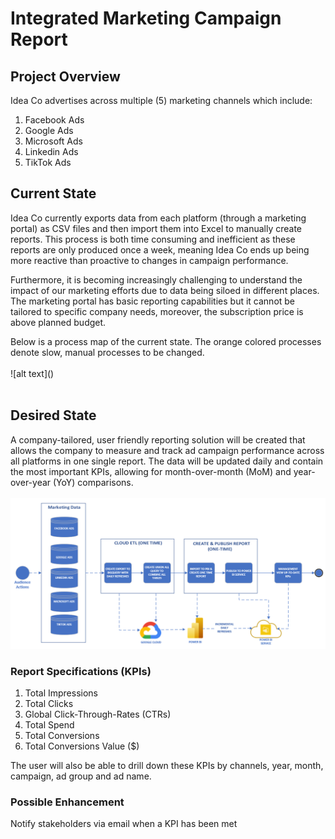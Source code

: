 # Integrated Marketing Campaign Report

## Project Overview
Idea Co advertises across multiple (5) marketing channels which include:
1.	Facebook Ads
2.	Google Ads
3.	Microsoft Ads
4.	Linkedin Ads
5.	TikTok Ads

## Current State
Idea Co currently exports data from each platform (through a marketing portal) as CSV files and then import them into Excel to manually create reports. This process is both time consuming and inefficient as these reports are only produced once a week, meaning Idea Co ends up being more reactive than proactive to changes in campaign performance.
<p>Furthermore, it is becoming increasingly challenging to understand the impact of our marketing efforts due to data being siloed in different places.
The marketing portal has basic reporting capabilities but it cannot be tailored to specific company needs, moreover, the subscription price is above planned budget.
<p> Below is a process map of the current state. The orange colored processes denote slow, manual processes to be changed.
<br>
<br>
![alt text](<resources_/Current Process.png>)

<br>
<br>

## Desired State
A company-tailored, user friendly reporting solution will be created that allows the company to measure and track ad campaign performance across all platforms in one single report. The data will be updated daily and contain the most important KPIs, allowing for month-over-month (MoM) and year-over-year (YoY) comparisons.
<br>
<br>
![alt text](<resources_/Future Process.png>)


### Report Specifications (KPIs)
1. Total Impressions
2. Total Clicks
3. Global Click-Through-Rates (CTRs)
4. Total Spend
5. Total Conversions
6. Total Conversions Value ($)

The user will also be able to drill down these KPIs by channels, year, month, campaign, ad group and ad name.

### Possible Enhancement
Notify stakeholders via email when a KPI has been met 

